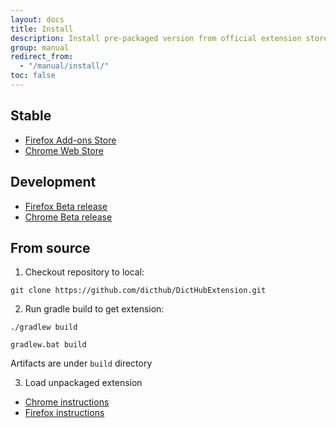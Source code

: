 ```yaml
---
layout: docs
title: Install
description: Install pre-packaged version from official extension store or try latest version from source
group: manual
redirect_from:
  - "/manual/install/"
toc: false
---
```


## Stable

* [<i class="fab fa-firefox"></i> Firefox Add-ons Store](https://addons.mozilla.org/en-US/firefox/addon/dicthub/)
* [<i class="fab fa-chrome"></i> Chrome Web Store](https://chrome.google.com/webstore/category/extensions)

## Development

* [<i class="fab fa-firefox"></i> Firefox Beta release](https://github.com/dicthub/DictHubExtension/releases)
* [<i class="fab fa-chrome"></i> Chrome Beta release](https://github.com/dicthub/DictHubExtension/releases)

## From source

1. Checkout repository to local:
```
git clone https://github.com/dicthub/DictHubExtension.git
```

2. Run gradle build to get extension:
```
./gradlew build
```
```
gradlew.bat build
```
Artifacts are under `build` directory

3. Load unpackaged extension
  * [Chrome instructions](https://developer.chrome.com/extensions/getstarted#unpacked)
  * [Firefox instructions](https://developer.mozilla.org/en-US/Add-ons/WebExtensions/Temporary_Installation_in_Firefox)